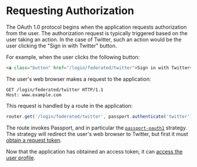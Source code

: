 # Requesting Authorization

The OAuth 1.0 protocol begins when the application requests authorization from
the user.  The authorization request is typically triggered based on the user
taking an action.  In the case of Twitter, such an action would be the user
clicking the "Sign in with Twitter" button.

For example, when the user clicks the following button:

```html
<a class="button" href="/login/federated/twitter">Sign in with Twitter</a>
```

The user's web browser makes a request to the application:

```http
GET /login/federated/twitter HTTP/1.1
Host: www.example.com
```

This request is handled by a route in the application:

```js
router.get('/login/federated/twitter', passport.authenticate('twitter'));
```

The route invokes Passport, and in particular the [`passport-oauth1`](https://www.passportjs.org/packages/passport-oauth1/)
strategy.  The strategy will redirect the user's web browser to Twitter, but
first it must [obtain a request token](../request-token/).

Now that the application has obtained an access token, it can [access the user
profile](../profile/).

